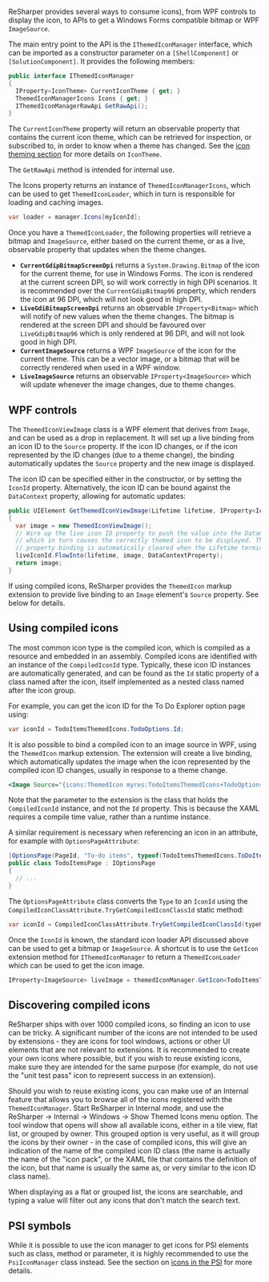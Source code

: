 [//]: # (title: Consuming Icons)

ReSharper provides several ways to consume icons), from WPF controls to display the icon, to APIs to get a Windows Forms compatible bitmap or WPF `ImageSource`.

The main entry point to the API is the `IThemedIconManager` interface, which can be imported as a constructor parameter on a `[ShellComponent]` or `[SolutionComponent]`. It provides the following members:

```csharp
public interface IThemedIconManager
{
  IProperty<IconTheme> CurrentIconTheme { get; }
  ThemedIconManagerIcons Icons { get; }
  IThemedIconManagerRawApi GetRawApi();
}
```

The `CurrentIconTheme` property will return an observable property that contains the current icon theme, which can be retrieved for inspection, or subscribed to, in order to know when a theme has changed. See the [icon theming section](Theming_Icons.md) for more details on `IconTheme`.

The `GetRawApi` method is intended for internal use.

The Icons property returns an instance of `ThemedIconManagerIcons`, which can be used to get `ThemedIconLoader`, which in turn is responsible for loading and caching images.

```csharp
var loader = manager.Icons[myIconId];
```

Once you have a `ThemedIconLoader`, the following properties will retrieve a bitmap and `ImageSource`, either based on the current theme, or as a live, observable property that updates when the theme changes.

* **`CurrentGdipBitmapScreenDpi`** returns a `System.Drawing.Bitmap` of the icon for the current theme, for use in Windows Forms. The icon is rendered at the current screen DPI, so will work correctly in high DPI scenarios. It is recommended over the `CurrentGdipBitmap96` property, which renders the icon at 96 DPI, which will not look good in high DPI.
* **`LiveGdiBitmapScreenDpi`** returns an observable `IProperty<Bitmap>` which will notify of new values when the theme changes. The bitmap is rendered at the screen DPI and should be favoured over `LiveGdipBitmap96` which is only rendered at 96 DPI, and will not look good in high DPI.
* **`CurrentImageSource`** returns a WPF `ImageSource` of the icon for the current theme. This can be a vector image, or a bitmap that will be correctly rendered when used in a WPF window.
* **`LiveImageSource`** returns an observable `IProperty<ImageSource>` which will update whenever the image changes, due to theme changes.

## WPF controls

The `ThemedIconViewImage` class is a WPF element that derives from `Image`, and can be used as a drop in replacement. It will set up a live binding from an icon ID to the `Source` property. If the icon ID changes, or if the icon represented by the ID changes (due to a theme change), the binding automatically updates the `Source` property and the new image is displayed.

The icon ID can be specified either in the constructor, or by setting the `IconId` property. Alternatively, the icon ID can be bound against the `DataContext` property, allowing for automatic updates:

```csharp
public UIElement GetThemedIconViewImage(Lifetime lifetime, IProperty<IconId> liveIconId)
{
  var image = new ThemedIconViewImage();
  // Wire up the live icon ID property to push the value into the DataContext,
  // which in turn causes the correctly themed icon to be displayed. The
  // property binding is automatically cleared when the Lifetime terminates
  liveIconId.FlowInto(lifetime, image, DataContextProperty);
  return image;
}
```

If using compiled icons, ReSharper provides the `ThemedIcon` markup extension to provide live binding to an `Image` element's `Source` property. See below for details.

## Using compiled icons

The most common icon type is the compiled icon, which is compiled as a resource and embedded in an assembly. Compiled icons are identified with an instance of the `CompiledIconId` type. Typically, these icon ID instances are automatically generated, and can be found as the `Id` static property of a class named after the icon, itself implemented as a nested class named after the icon group.

For example, you can get the icon ID for the To Do Explorer option page using:

```csharp
var iconId = TodoItemsThemedIcons.TodoOptions.Id;
```

It is also possible to bind a compiled icon to an image source in WPF, using the `ThemedIcon` markup extension. The extension will create a live binding, which automatically updates the image when the icon represented by the compiled icon ID changes, usually in response to a theme change.

```xml
<Image Source="{icons:ThemedIcon myres:TodoItemsThemedIcons+TodoOptions}" />
```

Note that the parameter to the extension is the class that holds the `CompiledIconId` instance, and not the `Id` property. This is because the XAML requires a compile time value, rather than a runtime instance.

A similar requirement is necessary when referencing an icon in an attribute, for example with `OptionsPageAttribute`:

```csharp
[OptionsPage(PageId, "To-do items", typeof(TodoItemsThemedIcons.ToDoItemsPage))]
public class TodoItemsPage : IOptionsPage
{
  // ...
}
```

The `OptionsPageAttribute` class converts the `Type` to an `IconId` using the `CompiledIconClassAttribute.TryGetCompiledIconClassId` static method:

```csharp
var iconId = CompiledIconClassAttribute.TryGetCompiledIconClassId(typeOfIcon, OnError.LogException);
```

Once the `IconId` is known, the standard icon loader API discussed above can be used to get a bitmap or `ImageSource`. A shortcut is to use the `GetIcon` extension method for `IThemedIconManager` to return a `ThemedIconLoader` which can be used to get the icon image.

```csharp
IProperty<ImageSource> liveImage = themedIconManager.GetIcon<TodoItemsThemedIcons.ToDoItemsPage>().LiveImageSource;
```

## Discovering compiled icons

ReSharper ships with over 1000 compiled icons, so finding an icon to use can be tricky. A significant number of the icons are not intended to be used by extensions - they are icons for tool windows, actions or other UI elements that are not relevant to extensions. It is recommended to create your own icons where possible, but if you wish to reuse existing icons, make sure they are intended for the same purpose (for example, do not use the "unit test pass" icon to represent success in an extension).

Should you wish to reuse existing icons, you can make use of an Internal feature that allows you to browse all of the icons registered with the `ThemedIconManager`. Start ReSharper in Internal mode, and use the ReSharper → Internal → Windows → Show Themed Icons menu option. The tool window that opens will show all available icons, either in a tile view, flat list, or grouped by owner. This grouped option is very useful, as it will group the icons by their owner - in the case of compiled icons, this will give an indication of the name of the compiled icon ID class (the name is actually the name of the "icon pack", or the XAML file that contains the definition of the icon, but that name is usually the same as, or very similar to the icon ID class name).

When displaying as a flat or grouped list, the icons are searchable, and typing a value will filter out any icons that don't match the search text.

## PSI symbols

While it is possible to use the icon manager to get icons for PSI elements such as class, method or parameter, it is highly recommended to use the `PsiIconManager` class instead. See the section on [icons in the PSI](PSI_Icons.md) for more details.